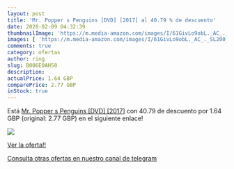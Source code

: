```yaml
---
layout: post
title: 'Mr. Popper s Penguins [DVD] [2017] al 40.79 % de descuento'
date: 2020-02-09 04:32:39
thumbnailImage: 'https://m.media-amazon.com/images/I/61GivLo9obL._AC_._SL200_.jpg'
images: [ 'https://m.media-amazon.com/images/I/61GivLo9obL._AC_._SL200_.jpg' ]
comments: true
category: ofertas
author: ring
slug: B006E0AHS0
description:
actualPrice: 1.64 GBP
comparePrice: 2.77 GBP
inStock: true
---
```


Está [Mr. Popper s Penguins [DVD] [2017]](https://www.amazon.com/dp/B006E0AHS0/?tag=redken08-20) con 40.79 de descuento por 1.64 GBP (original: 2.77 GBP) en el siguiente enlace!

[![](https://m.media-amazon.com/images/I/61GivLo9obL._AC_._SL200_.jpg)](https://www.amazon.com/dp/B006E0AHS0/?tag=redken08-20)

[Ver la oferta!!](https://www.amazon.com/dp/B006E0AHS0/?tag=redken08-20)

[Consulta otras ofertas en nuestro canal de telegram](https://t.me/s/ofertas25)
